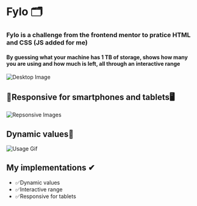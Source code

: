 # Fylo 🗂
### Fylo is a challenge from the frontend mentor to pratice HTML and CSS (JS added for me)
#### By guessing what your machine has 1 TB of storage, shows how many you are using and how much is left, all through an interactive range
![Desktop Image](https://user-images.githubusercontent.com/65914461/86484979-e61c1700-bd2d-11ea-9d8b-8631e5a6a54a.png)

## 📱Responsive for smartphones and tablets🖥
![Repsonsive Images](https://user-images.githubusercontent.com/65914461/86493757-1e7d1e80-bd49-11ea-976d-53b8243a00a0.png)

## Dynamic values🔢
![Usage Gif](https://user-images.githubusercontent.com/65914461/86485666-b110c400-bd2f-11ea-8bf2-d4d71d205293.gif)

## My implementations ✔
* ✅Dynamic values
* ✅Interactive range
* ✅Responsive for tablets

